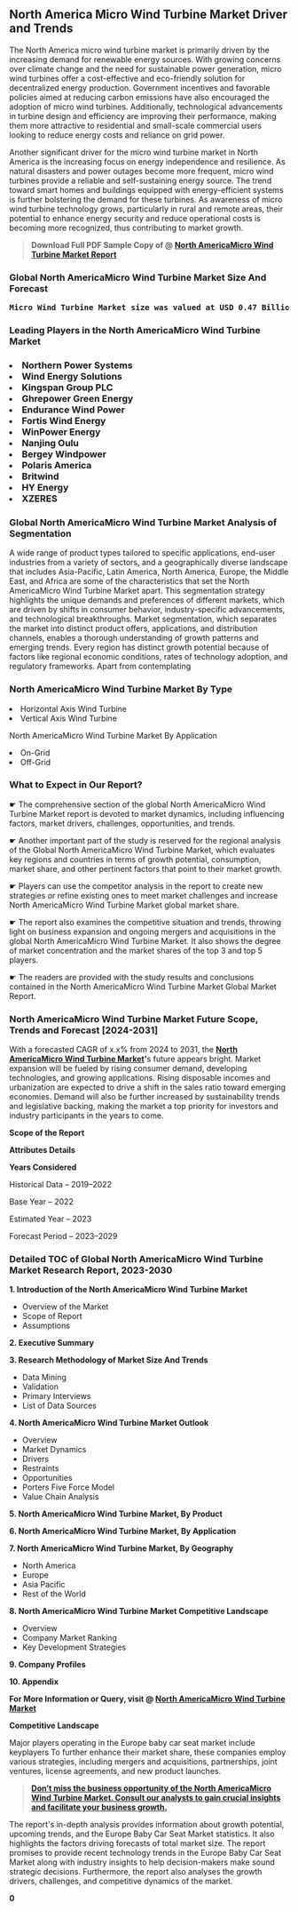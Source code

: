 <p> <h2>North America Micro Wind Turbine Market Driver and Trends</h2><p>The North America micro wind turbine market is primarily driven by the increasing demand for renewable energy sources. With growing concerns over climate change and the need for sustainable power generation, micro wind turbines offer a cost-effective and eco-friendly solution for decentralized energy production. Government incentives and favorable policies aimed at reducing carbon emissions have also encouraged the adoption of micro wind turbines. Additionally, technological advancements in turbine design and efficiency are improving their performance, making them more attractive to residential and small-scale commercial users looking to reduce energy costs and reliance on grid power.</p><p>Another significant driver for the micro wind turbine market in North America is the increasing focus on energy independence and resilience. As natural disasters and power outages become more frequent, micro wind turbines provide a reliable and self-sustaining energy source. The trend toward smart homes and buildings equipped with energy-efficient systems is further bolstering the demand for these turbines. As awareness of micro wind turbine technology grows, particularly in rural and remote areas, their potential to enhance energy security and reduce operational costs is becoming more recognized, thus contributing to market growth.</p></p><blockquote id="" class=""><strong>Download Full PDF Sample Copy of @&nbsp;<a href="https://www.verifiedmarketreports.com/download-sample/?rid=420892&utm_source=GitHub-Jan&utm_medium=251" target="_blank">North AmericaMicro Wind Turbine Market Report</a>&nbsp;&nbsp;</strong></blockquote><h3 id="" class=""><strong>Global&nbsp;North AmericaMicro Wind Turbine Market Size And Forecast</strong></h3><pre class="reader-text-block__code-block"><strong>Micro Wind Turbine Market size was valued at USD 0.47 Billion in 2022 and is projected to reach USD 1.18 Billion by 2030, growing at a CAGR of 12.1% from 2024 to 2030.</strong></pre><h3 id="" class="">Leading Players in the&nbsp;North AmericaMicro Wind Turbine Market</h3><h3 class=""></Li><Li>Northern Power Systems</Li><Li> Wind Energy Solutions</Li><Li> Kingspan Group PLC</Li><Li> Ghrepower Green Energy</Li><Li> Endurance Wind Power</Li><Li> Fortis Wind Energy</Li><Li> WinPower Energy</Li><Li> Nanjing Oulu</Li><Li> Bergey Windpower</Li><Li> Polaris America</Li><Li> Britwind</Li><Li> HY Energy</Li><Li> XZERES</h3><h3 id="" class="">Global&nbsp;North AmericaMicro Wind Turbine Market Analysis of Segmentation</h3><p id="" class="">A wide range of product types tailored to specific applications, end-user industries from a variety of sectors, and a geographically diverse landscape that includes Asia-Pacific, Latin America, North America, Europe, the Middle East, and Africa are some of the characteristics that set the North AmericaMicro Wind Turbine Market apart. This segmentation strategy highlights the unique demands and preferences of different markets, which are driven by shifts in consumer behavior, industry-specific advancements, and technological breakthroughs. Market segmentation, which separates the market into distinct product offers, applications, and distribution channels, enables a thorough understanding of growth patterns and emerging trends. Every region has distinct growth potential because of factors like regional economic conditions, rates of technology adoption, and regulatory frameworks. Apart from contemplating</p><h3 id="" class="">North AmericaMicro Wind Turbine Market&nbsp;By Type</h3><p></Li><Li>Horizontal Axis Wind Turbine</Li><Li> Vertical Axis Wind Turbine</p><div class="" data-test-id=""><p>North AmericaMicro Wind Turbine Market&nbsp;By Application</p></div><p class=""></Li><Li>On-Grid</Li><Li> Off-Grid</p><div class="" data-test-id=""><h3><span class="">What to Expect in Our Report?</span></h3></div><div class="" data-test-id=""><p><span class="">☛ The comprehensive section of the global North AmericaMicro Wind Turbine Market report is devoted to market dynamics, including influencing factors, market drivers, challenges, opportunities, and trends.</span></p></div><div class="" data-test-id=""><p><span class="">☛ Another important part of the study is reserved for the regional analysis of the Global North AmericaMicro Wind Turbine Market, which evaluates key regions and countries in terms of growth potential, consumption, market share, and other pertinent factors that point to their market growth.</span></p></div><div class="" data-test-id=""><p><span class="">☛ Players can use the competitor analysis in the report to create new strategies or refine existing ones to meet market challenges and increase North AmericaMicro Wind Turbine Market global market share.</span></p></div><div class="" data-test-id=""><p><span class="">☛ The report also examines the competitive situation and trends, throwing light on business expansion and ongoing mergers and acquisitions in the global North AmericaMicro Wind Turbine Market. It also shows the degree of market concentration and the market shares of the top 3 and top 5 players.</span></p></div><div class="" data-test-id=""><p><span class="">☛ The readers are provided with the study results and conclusions contained in the North AmericaMicro Wind Turbine Market Global Market Report.</span></p></div><div class="" data-test-id=""><h3><span class="">North AmericaMicro Wind Turbine Market Future Scope, Trends and Forecast [2024-2031]</span></h3></div><div class="" data-test-id=""><p><span class="">With a forecasted CAGR of x.x% from 2024 to 2031, the <strong><a href="https://www.verifiedmarketreports.com/download-sample/?rid=420892&utm_source=GitHub-Jan&utm_medium=251" target="_blank">North AmericaMicro Wind Turbine Market</a>'</strong>s future appears bright. Market expansion will be fueled by rising consumer demand, developing technologies, and growing applications. Rising disposable incomes and urbanization are expected to drive a shift in the sales ratio toward emerging economies. Demand will also be further increased by sustainability trends and legislative backing, making the market a top priority for investors and industry participants in the years to come.</span></p><p id="ember66" class="ember-view reader-text-block__paragraph"><strong>Scope of the Report</strong></p><p id="ember67" class="ember-view reader-text-block__paragraph"><strong>Attributes Details</strong></p><p id="ember68" class="ember-view reader-text-block__paragraph"><strong>Years Considered</strong></p><p id="ember69" class="ember-view reader-text-block__paragraph">Historical Data &ndash; 2019&ndash;2022</p><p id="ember70" class="ember-view reader-text-block__paragraph">Base Year &ndash; 2022</p><p id="ember71" class="ember-view reader-text-block__paragraph">Estimated Year &ndash; 2023</p><p id="ember72" class="ember-view reader-text-block__paragraph">Forecast Period &ndash; 2023&ndash;2029</p></div><h3 id="" class="">Detailed TOC of Global North AmericaMicro Wind Turbine Market Research Report, 2023-2030</h3><p id="" class=""><strong>1. Introduction of the North AmericaMicro Wind Turbine Market</strong></p><ul><li>Overview of the Market</li><li>Scope of Report</li><li>Assumptions</li></ul><p id="" class=""><strong>2. Executive Summary</strong></p><p id="" class=""><strong>3. Research Methodology of Market Size And Trends</strong></p><ul><li>Data Mining</li><li>Validation</li><li>Primary Interviews</li><li>List of Data Sources</li></ul><p id="" class=""><strong>4. North AmericaMicro Wind Turbine Market Outlook</strong></p><ul><li>Overview</li><li>Market Dynamics</li><li>Drivers</li><li>Restraints</li><li>Opportunities</li><li>Porters Five Force Model</li><li>Value Chain Analysis</li></ul><p id="" class=""><strong>5. North AmericaMicro Wind Turbine Market, By Product</strong></p><p id="" class=""><strong>6. North AmericaMicro Wind Turbine Market, By Application</strong></p><p id="" class=""><strong>7. North AmericaMicro Wind Turbine Market, By Geography</strong></p><ul><li>North America</li><li>Europe</li><li>Asia Pacific</li><li>Rest of the World</li></ul><p id="" class=""><strong>8. North AmericaMicro Wind Turbine Market Competitive Landscape</strong></p><ul><li>Overview</li><li>Company Market Ranking</li><li>Key Development Strategies</li></ul><p id="" class=""><strong>9. Company Profiles</strong></p><p id="" class=""><strong>10. Appendix</strong></p><p><strong>For More Information or Query, visit&nbsp;@ <a href="https://www.verifiedmarketreports.com/product/micro-wind-turbine-market/" target="_blank">North AmericaMicro Wind Turbine Market</a></strong></p><p id="ember61" class="ember-view reader-text-block__paragraph"><strong>Competitive Landscape</strong></p><p id="ember62" class="ember-view reader-text-block__paragraph">Major players operating in the Europe baby car seat market include keyplayers To further enhance their market share, these companies employ various strategies, including mergers and acquisitions, partnerships, joint ventures, license agreements, and new product launches.</p><blockquote id="ember63" class="ember-view reader-text-block__blockquote"><strong><a href="https://www.verifiedmarketreports.com/download-sample/?rid=420892&utm_source=GitHub-Jan&utm_medium=251" target="_blank">Don&rsquo;t miss the business opportunity of the North AmericaMicro Wind Turbine Market. Consult our analysts to gain crucial insights and facilitate your business growth.</a></strong></blockquote><p id="ember64" class="ember-view reader-text-block__paragraph">The report's in-depth analysis provides information about growth potential, upcoming trends, and the Europe Baby Car Seat Market statistics. It also highlights the factors driving forecasts of total market size. The report promises to provide recent technology trends in the Europe Baby Car Seat Market along with industry insights to help decision-makers make sound strategic decisions. Furthermore, the report also analyses the growth drivers, challenges, and competitive dynamics of the market.</p><p class="ember-view reader-text-block__paragraph"><strong>0</strong></p>
